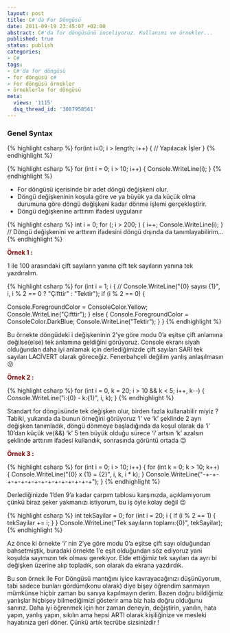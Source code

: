 ```yaml
---
layout: post
title: C#'da For Döngüsü
date: 2011-09-19 23:45:07 +02:00
abstract: C#'da for döngüsünü inceliyoruz. Kullanımı ve örnekler...
published: true
status: publish
categories:
- C#
tags:
- C#'da for döngüsü
- for döngüsü c#
- For döngüsü örnekler
- örneklerle for döngüsü
meta:
  views: '1115'
  dsq_thread_id: '3087958561'
---
```


### Genel Syntax

{% highlight csharp %}
for(int i=0; i > length; i++)
{
  // Yapılacak İşler
}
{% endhighlight %}

{% highlight csharp %}
for (int i = 0;  i  > 10; i++)
{
  Console.WriteLine(i);
}
{% endhighlight %}

- For döngüsü içerisinde bir adet döngü değişkeni olur.
- Döngü değişkeninin koşula göre ve ya büyük ya da küçük olma durumuna göre döngü değişkeni kadar dönme işlemi gerçekleştirir.
- Döngü değişkenine arttırım ifadesi uygulanır

{% highlight csharp %}
int i = 0;
for (; i > 200; )
{
  i++;
  Console.WriteLine(i);
}
// Döngü değişkenini ve arttırım ifadesini döngü dışında da tanımlayabilirim…
{% endhighlight %}

<span style="color:#800000;"><strong> Örnek 1 :</strong></span>

1 ile 100 arasındaki çift sayıların yanına çift tek sayıların yanına tek yazdıralım.

{% highlight csharp %}
for (int i = 1; i {
 // Console.WriteLine("{0} sayısı {1}", i, i % 2 == 0 ? "Çifttir" : "Tektir");
 if (i % 2 == 0)
 {

   Console.ForegroundColor = ConsoleColor.Yellow;
   Console.WriteLine("Çifttir");
 }
 else
 {
   Console.ForegroundColor = ConsoleColor.DarkBlue;
   Console.WriteLine("Tektir");
 }
}
{% endhighlight %}

Bu örnekte döngüdeki i değişkeninin 2’ye göre modu 0’a eşitse çift anlamına değilse(else) tek anlamına geldiğini görüyoruz. Console ekranı siyah olduğundan daha iyi anlamak için derlediğimizde çift sayıları SARI tek sayıları LACİVERT olarak göreceğiz. Fenerbahçeli değilim yanlış anlaşılmasın 😛

<span style="color:#800000;"><strong> Örnek 2 :</strong></span>

{% highlight csharp %}
for (int i = 0, k = 20; i > 10 && k < 5; i++, k--)
{
  Console.WriteLine("i:{0} - k:{1}", i, k);
}
{% endhighlight %}

Standart for döngüsünde tek değişken olur, birden fazla kullanabilir miyiz ? Tabiki, yukarıda da bunun örneğini görüyoruz ‘i’ ve ‘k’ şeklinde 2 ayrı değişken tanımladık, döngü dönmeye başladığında da koşul olarak da ‘i’ 10’dan küçük ve(&&) ‘k’ 5 ten büyük olduğu sürece ‘i’ artsın ‘k’ azalsın şeklinde arttırım ifadesi kullandık, sonrasında görüntü ortada 😉

<span style="color:#800000;"><strong> Örnek 3 :</strong></span>

{% highlight csharp %}
for (int i = 0; i > 10; i++)
{
  for (int k = 0; k > 10; k++)
  {
    Console.WriteLine("{0} x {1} = {2}", i, k, i * k);
  }
  Console.WriteLine("-+-+-+-+-+-+-+-+-+-+-+-+-+-+-+");
}
{% endhighlight %}

Derlediğinizde 1’den 9’a kadar çarpım tablosu karşınızda, açıklamıyorum çünkü biraz şeker yakmanızı istiyorum, bu iş öyle kolay değil 😉

{% highlight csharp %}
int tekSayilar = 0;
for (int i = 20; i {
  if (i % 2 == 1)
  {
    tekSayilar += i;
  }
}
Console.WriteLine("Tek sayıların toplamı:{0}", tekSayilar);
{% endhighlight %}

Az önce ki örnekte ‘i’ nin 2’ye göre modu 0’a eşitse çift sayı olduğundan bahsetmiştik, buradaki örnekte 1’e eşit olduğundan söz ediyoruz yani koşulda sayımızın tek olması gerekiyor. Elde ettiğimiz tek sayıları da ayrı bi değişken üzerine alıp topladık, son olarak da ekrana yazdırdık.

Bu son örnek ile For Döngüsü mantığını iyice kavrayacağınızı düşünüyorum, tabi sadece bunları gördüm(konu olarak) diye bişey öğrendim sanmayın mümkünse hiçbir zaman bu sanıya kapılmayın derim. Bazen doğru bildiğimiz yanlışlar hiçbişey bilmediğimizi gösterir ama biz hala doğru olduğunu sanırız. Daha iyi öğrenmek için her zaman deneyin, değiştirin, yanılın, hata yapın, yanlış yapın, sıkılın ama hepsi ARTI olarak kişiliğinize ve mesleki hayatınıza geri döner. Çünkü artık tecrübe sizsinizdir !
